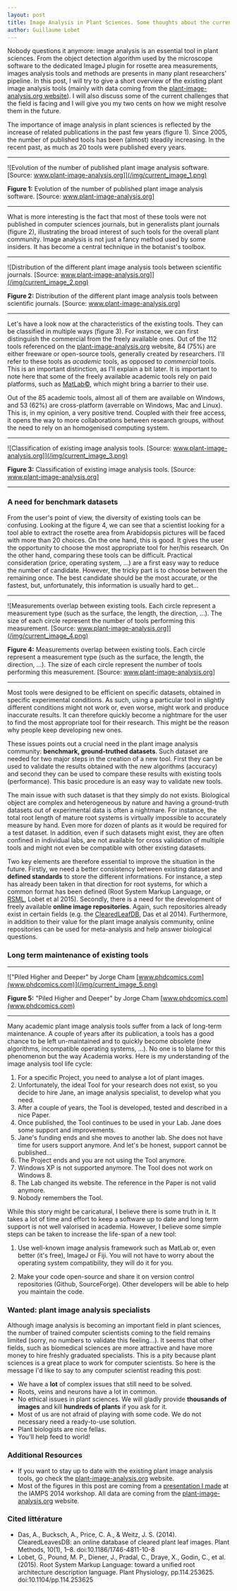 ```yaml
---
layout: post
title: Image Analysis in Plant Sciences. Some thoughts about the current challenges and perspectives.
author: Guillaume Lobet
---
```


Nobody questions it anymore: image analysis is an essential tool in plant sciences. From the object detection algorithm used by the microscope software to the dedicated ImageJ plugin for rosette area measurements, images analysis tools and methods are presents in many plant researchers' pipeline. In this post, I will try to give a short overview of the existing plant image analysis tools (mainly with data coming from the [plant-image-analysis.org website](http://www.plant-image-analysis.org)). I will also discuss some of the current challenges that the field is facing and I will give you my two cents on how we might resolve them in the future.
	
The importance of image analysis in plant sciences is reflected by the increase of related publications in the past few years (figure 1). Since 2005, the number of published tools has been (almost) steadily increasing. In the recent past, as much as 20 tools were published every years.

---

![Evolution of the number of published plant image analysis software. [Source: www.plant-image-analysis.org]](/img/current_image_1.png)

**Figure 1:** Evolution of the number of published plant image analysis software. [Source: www.plant-image-analysis.org]

---

What is more interesting is the fact that most of these tools were not published in computer sciences journals, but in generalists plant journals (figure 2), illustrating the broad interest of such tools for the overall plant community. Image analysis is not just a fancy method used by some insiders. It has become a central technique in the botanist's toolbox.

---

![Distribution of the different plant image analysis tools between scientific journals. [Source: www.plant-image-analysis.org]](/img/current_image_2.png)

**Figure 2:** Distribution of the different plant image analysis tools between scientific journals. [Source: www.plant-image-analysis.org]

---

Let's have a look now at the characteristics of the existing tools. They can be classified in multiple ways (figure 3). For instance, we can first distinguish the commercial from the freely available ones. Out of the 112 tools referenced on the [plant-image-analysis.org](http://www.plant-image-analysis.org) website, 84 (75%) are either freeware or open-source tools, generally created by researchers. I'll refer to these tools as *academic* tools, as opposed to *commercial* tools. This is an important distinction, as I'll explain a bit later. It is important to note here that some of the freely available academic tools rely on paid platforms, such as [MatLab©](http://www.matlab.com), which might bring a barrier to their use.

Out of the 85 academic tools, almost all of them are available on Windows, and 53 (62%) are cross-platform (averrable on Windows, Mac and Linux). This is, in my opinion, a very positive trend. Coupled with their free access, it opens the way to more collaborations between research groups, without the need to rely on an homogenised computing system.

---

![Classification of existing image analysis tools. [Source: www.plant-image-analysis.org]](/img/current_image_3.png)

**Figure 3:** Classification of existing image analysis tools. [Source: www.plant-image-analysis.org]

---


### A need for benchmark datasets

From the user's point of view, the diversity of existing tools can be confusing. Looking at the figure 4, we can see that a scientist looking for a tool able to extract the rosette area from Arabidopsis pictures will be faced with more than 20 choices. On the one hand, this is good. It gives the user the opportunity to choose the most appropriate tool for her/his research. On the other hand, comparing these tools can be difficult. Practical consideration (price, operating system, ...) are a first easy way to reduce the number of candidate. However, the tricky part is to choose between the remaining once. The best candidate should be the most accurate, or the fastest, but, unfortunately, this information is usually hard to get... 

---

![Measurements overlap between existing tools. Each circle represent a measurement type (such as the surface, the length, the direction, ...). The size of each circle represent the number of tools performing this measurement. [Source: www.plant-image-analysis.org]](/img/current_image_4.png)

**Figure 4:** Measurements overlap between existing tools. Each circle represent a measurement type (such as the surface, the length, the direction, ...). The size of each circle represent the number of tools performing this measurement. [Source: www.plant-image-analysis.org]

----

Most tools were designed to be efficient on specific datasets, obtained in specific experimental conditions. As such, using a particular tool in slightly different conditions might not work or, even worse, might work and produce inaccurate results. It can therefore quickly become a nightmare for the user to find the most appropriate tool for their research. This might be the reason why people keep developing new ones.

These issues points out a crucial need in the plant image analysis community: **benchmark, ground-truthed datasets**. Such dataset are needed for two major steps in the creation of a new tool. First they can be used to validate the results obtained with the new algorithms (accuracy) and second they can be used to compare these results with existing tools (performance). This basic procedure is an easy way to validate new tools. 

The main issue with such dataset is that they simply do not exists. Biological object are complex and heterogeneous by nature and having a ground-truth datasets out of experimental data is often a nightmare. For instance, the total root length of mature root systems is virtually impossible to accurately measure by hand. Even more for dozen of plants as it would be required for a test dataset. In addition, even if such datasets might exist, they are often confined in individual labs, are not available for cross validation of multiple tools and might not even be compatible with other existing datasets.

Two key elements are therefore essential to improve the situation in the future. Firstly, we need a better consistency between existing dataset and **defined standards** to store the different informations. For instance, a step has already been taken in that direction for root systems, for which a common format has been defined (Root System Markup Language, or [RSML](http://rootsystemml.github.io/), Lobet et al 2015). Secondly, there is a need for the development of freely available **online image repositories**. Again, such repositories already exist in certain fields (e.g. the [ClearedLeafDB](http://clearedleavesdb.org/), Das et al 2014). Furthermore, in addition to their value for the plant image analysis community, online repositories can be used for meta-analysis and help answer biological questions.

### Long term maintenance of existing tools

---

!["Piled Higher and Deeper" by Jorge Cham [www.phdcomics.com](www.phdcomics.com)](/img/current_image_5.png)

**Figure 5:** "Piled Higher and Deeper" by Jorge Cham [www.phdcomics.com](www.phdcomics.com)

----

Many academic plant image analysis tools suffer from a lack of long-term maintenance. A couple of years after its publication, a tools has a good chance to be left un-maintained and to quickly become obsolete (new algorithms, incompatible operating systems, ...). No one is to blame for this phenomenon but the way Academia works. Here is my understanding of the image analysis tool life cycle:

1. For a specific Project, you need to analyse a lot of plant images.
2. Unfortunately, the ideal Tool for your research does not exist, so you decide to hire Jane, an image analysis specialist, to develop what you need. 
3. After a couple of years, the Tool is developed, tested and described in a nice Paper.
4. Once published, the Tool continues to be used in your Lab. Jane does some support and improvements.
5. Jane's funding ends and she moves to another lab. She does not have time for users support anymore. And let's be honest, support cannot be published...
6. The Project ends and you are not using the Tool anymore.
7. Windows XP is not supported anymore. The Tool does not work on Windows 8.
8. The Lab changed its website. The reference in the Paper is not valid anymore.
9. Nobody remembers the Tool. 

While this story might be caricatural, I believe there is some truth in it. It takes a lot of time and effort to keep a software up to date and long term support is not well valorised in academia. However, I believe some simple steps can be taken to increase the life-span of a new tool: 
  
1. Use well-known image analysis framework such as MatLab or, even better (it's free), ImageJ or Fiji. You will not have to worry about the operating system compatibility, they will do it for you.

2. Make your code open-source and share it on version control repositories (Github, SourceForge). Other developers will be able to help you maintain the code.


### Wanted: plant image analysis specialists

Although image analysis is becoming an important field in plant sciences, the number of trained computer scientists coming to the field remains limited (sorry, no numbers to validate this feeling...). It seems that other fields, such as biomedical sciences are more attractive and have more money to hire freshly graduated specialists. This is a pity because plant sciences is a great place to work for computer scientists. So here is the message I'd like to say to any computer scientist reading this post:

- We have a **lot** of complex issues that still need to be solved.
- Roots, veins and neurons have a lot in common.
- No ethical issues in plant sciences. We will gladly provide **thousands of images** and kill **hundreds of plants** if you ask for it.
- Most of us are not afraid of playing with some code. We do not necessary need a ready-to-use solution.
- Plant biologists are nice fellas.
- You'll help feed to world!



###  Additional Resources

- If you want to stay up to date with the existing plant image analysis tools, go check the [plant-image-analysis.org](http://www.plant-image-analysis.org) website.
- Most of the figures in this post are coming from a [presentation I made](http://figshare.com/articles/Plant_image_analysis_tools_current_trends_and_future_challenges/1169928) at the IAMPS 2014 workshop. All data are coming from the [plant-image-analysis.org](http://www.plant-image-analysis.org) website.

### Cited littérature

- Das, A., Bucksch, A., Price, C. A., & Weitz, J. S. (2014). ClearedLeavesDB: an online database of cleared plant leaf images. Plant Methods, 10(1), 1–8. doi:10.1186/1746-4811-10-8
- Lobet, G., Pound, M. P., Diener, J., Pradal, C., Draye, X., Godin, C., et al. (2015). Root System Markup Language: toward a unified root architecture description language. Plant Physiology, pp.114.253625. doi:10.1104/pp.114.253625
